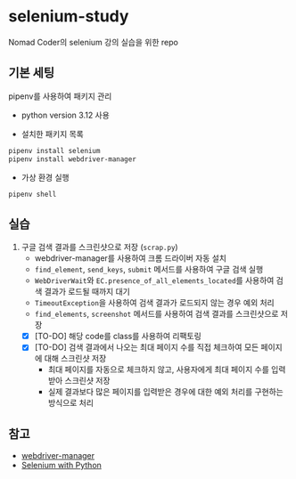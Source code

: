 # selenium-study

Nomad Coder의 selenium 강의 실습을 위한 repo

## 기본 세팅

pipenv를 사용하여 패키지 관리

- python version 3.12 사용

- 설치한 패키지 목록

```bash
pipenv install selenium
pipenv install webdriver-manager
```

- 가상 환경 실행

```bash
pipenv shell
```

## 실습

1. 구글 검색 결과를 스크린샷으로 저장 (`scrap.py`)
   - webdriver-manager를 사용하여 크롬 드라이버 자동 설치
   - `find_element`, `send_keys`, `submit` 메서드를 사용하여 구글 검색 실행
   - `WebDriverWait`와 `EC.presence_of_all_elements_located`를 사용하여 검색 결과가 로드될 때까지 대기
   - `TimeoutException`을 사용하여 검색 결과가 로드되지 않는 경우 예외 처리
   - `find_elements`, `screenshot` 메서드를 사용하여 검색 결과를 스크린샷으로 저장
   - [x] [TO-DO] 해당 code를 class를 사용하여 리팩토링
   - [x] [TO-DO] 검색 결과에서 나오는 최대 페이지 수를 직접 체크하여 모든 페이지에 대해 스크린샷 저장
     - 최대 페이지를 자동으로 체크하지 않고, 사용자에게 최대 페이지 수를 입력받아 스크린샷 저장
     - 실제 결과보다 많은 페이지를 입력받은 경우에 대한 예외 처리를 구현하는 방식으로 처리

## 참고

- [webdriver-manager](https://github.com/SergeyPirogov/webdriver_manager)
- [Selenium with Python](https://selenium-python.readthedocs.io/index.html)
